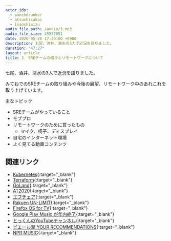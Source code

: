 ```yaml
---
actor_ids:
  - punchdrunker
  - atsushisakai
  - isaoshimizu
audio_file_path: /audio/3.mp3
audio_file_size: 45557051
date: 2020-05-28 17:30:00 +0900
description: 七尾、酒井、清水の3人で近況を語りました。
duration: "47:27"
layout: article
title: 3. SREチームの紹介とリモートワークについて
---
```


七尾、酒井、清水の3人で近況を語りました。

みてねでのSREチームの取り組みや今後の展望、リモートワーク中のあれこれを取り上げています。

主なトピック

- SREチームがやっていること
- モブプロ
- リモートワークのために買ったもの
  - マイク、椅子、ディスプレイ
- 自宅のインターネット環境
- よく見てる動画コンテンツ

## 関連リンク

- [Kubernetes](https://kubernetes.io/){:target="_blank"}
- [Terraform](https://www.terraform.io/){:target="_blank"}
- [GoLand](https://www.jetbrains.com/go/){:target="_blank"}
- [AT2020](https://www.audio-technica.com/cms/wired_mics/a0933a662b5ed0e2/index.html){:target="_blank"}
- [エフチェア](https://www.itoki.jp/products/chair/f/){:target="_blank"}
- [Rakuen UN-LIMIT](https://network.mobile.rakuten.co.jp/fee/un-limit/){:target="_blank"}
- [Firefox OS for TV](https://developer.mozilla.org/en-US/docs/Mozilla/Firefox_OS_for_TV){:target="_blank"}
- [Google Play Music が年内終了](https://av.watch.impress.co.jp/docs/news/1252076.html){:target="_blank"}
- [とっくんのYouTubeチャンネル](https://www.youtube.com/channel/UCbbdPm3A4N4wDf-gsGzOKuQ){:target="_blank"}
- [ピエール瀧 YOUR RECOMMENDATIONS](https://www.youtube.com/channel/UCmLqDEzeYnnUzMsQqFW8_dA){:target="_blank"}
- [NPR MUSIC](https://www.youtube.com/user/nprmusic){:target="_blank"}

